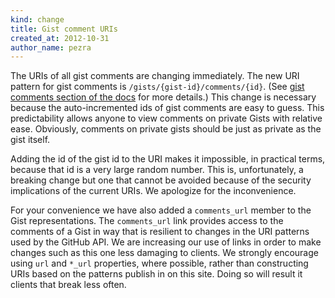 ```yaml
---
kind: change
title: Gist comment URIs
created_at: 2012-10-31
author_name: pezra
---
```


The URIs of all gist comments are changing immediately. The new URI pattern for gist comments is `/gists/{gist-id}/comments/{id}`. (See [gist comments section of the docs](/v3/gists/comments/) for more details.) This change is necessary because the auto-incremented ids of gist comments are easy to guess. This predictability allows anyone to view comments on private Gists with relative ease. Obviously, comments on private gists should be just as private as the gist itself.

Adding the id of the gist id to the URI makes it impossible, in practical terms, because that id is a very large random number. This is, unfortunately, a breaking change but one that cannot be avoided because of the security implications of the current URIs. We apologize for the inconvenience.

For your convenience we have also added a `comments_url` member to the Gist representations. The `comments_url` link provides access to the comments of a Gist in way that is resilient to changes in the URI patterns used by the GitHub API. We are increasing our use of links in order to make changes such as this one less damaging to clients. We strongly encourage using `url` and `*_url` properties, where possible, rather than constructing URIs based on the patterns publish in on this site. Doing so will result it clients that break less often.
